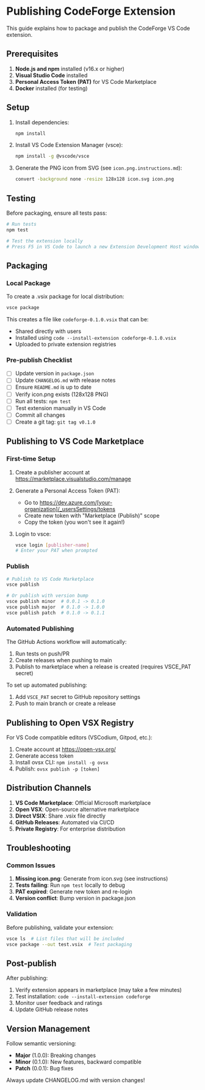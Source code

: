 # Publishing CodeForge Extension

This guide explains how to package and publish the CodeForge VS Code extension.

## Prerequisites

1. **Node.js and npm** installed (v16.x or higher)
2. **Visual Studio Code** installed
3. **Personal Access Token (PAT)** for VS Code Marketplace
4. **Docker** installed (for testing)

## Setup

1. Install dependencies:

   ```bash
   npm install
   ```

2. Install VS Code Extension Manager (vsce):

   ```bash
   npm install -g @vscode/vsce
   ```

3. Generate the PNG icon from SVG (see `icon.png.instructions.md`):
   ```bash
   convert -background none -resize 128x128 icon.svg icon.png
   ```

## Testing

Before packaging, ensure all tests pass:

```bash
# Run tests
npm test

# Test the extension locally
# Press F5 in VS Code to launch a new Extension Development Host window
```

## Packaging

### Local Package

To create a .vsix package for local distribution:

```bash
vsce package
```

This creates a file like `codeforge-0.1.0.vsix` that can be:

- Shared directly with users
- Installed using `code --install-extension codeforge-0.1.0.vsix`
- Uploaded to private extension registries

### Pre-publish Checklist

- [ ] Update version in `package.json`
- [ ] Update `CHANGELOG.md` with release notes
- [ ] Ensure `README.md` is up to date
- [ ] Verify icon.png exists (128x128 PNG)
- [ ] Run all tests: `npm test`
- [ ] Test extension manually in VS Code
- [ ] Commit all changes
- [ ] Create a git tag: `git tag v0.1.0`

## Publishing to VS Code Marketplace

### First-time Setup

1. Create a publisher account at https://marketplace.visualstudio.com/manage

2. Generate a Personal Access Token (PAT):
   - Go to https://dev.azure.com/[your-organization]/_usersSettings/tokens
   - Create new token with "Marketplace (Publish)" scope
   - Copy the token (you won't see it again!)

3. Login to vsce:
   ```bash
   vsce login [publisher-name]
   # Enter your PAT when prompted
   ```

### Publish

```bash
# Publish to VS Code Marketplace
vsce publish

# Or publish with version bump
vsce publish minor  # 0.0.1 -> 0.1.0
vsce publish major  # 0.1.0 -> 1.0.0
vsce publish patch  # 0.1.0 -> 0.1.1
```

### Automated Publishing

The GitHub Actions workflow will automatically:

1. Run tests on push/PR
2. Create releases when pushing to main
3. Publish to marketplace when a release is created (requires VSCE_PAT secret)

To set up automated publishing:

1. Add `VSCE_PAT` secret to GitHub repository settings
2. Push to main branch or create a release

## Publishing to Open VSX Registry

For VS Code compatible editors (VSCodium, Gitpod, etc.):

1. Create account at https://open-vsx.org/
2. Generate access token
3. Install ovsx CLI: `npm install -g ovsx`
4. Publish: `ovsx publish -p [token]`

## Distribution Channels

1. **VS Code Marketplace**: Official Microsoft marketplace
2. **Open VSX**: Open-source alternative marketplace
3. **Direct VSIX**: Share .vsix file directly
4. **GitHub Releases**: Automated via CI/CD
5. **Private Registry**: For enterprise distribution

## Troubleshooting

### Common Issues

1. **Missing icon.png**: Generate from icon.svg (see instructions)
2. **Tests failing**: Run `npm test` locally to debug
3. **PAT expired**: Generate new token and re-login
4. **Version conflict**: Bump version in package.json

### Validation

Before publishing, validate your extension:

```bash
vsce ls  # List files that will be included
vsce package --out test.vsix  # Test packaging
```

## Post-publish

After publishing:

1. Verify extension appears in marketplace (may take a few minutes)
2. Test installation: `code --install-extension codeforge`
3. Monitor user feedback and ratings
4. Update GitHub release notes

## Version Management

Follow semantic versioning:

- **Major** (1.0.0): Breaking changes
- **Minor** (0.1.0): New features, backward compatible
- **Patch** (0.0.1): Bug fixes

Always update CHANGELOG.md with version changes!
